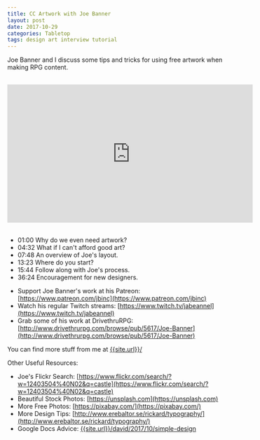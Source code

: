 ```yaml
---
title: CC Artwork with Joe Banner
layout: post
date: 2017-10-29
categories: Tabletop
tags: design art interview tutorial
---
```

Joe Banner and I discuss some tips and tricks for using free artwork when making RPG content.

<br>


<iframe width="560" height="315" src="https://www.youtube.com/embed/ETbmbjH84nw?rel=0" frameborder="0" allowfullscreen></iframe>

<br>
<br>

* 01:00 Why do we even need artwork?
* 04:32 What if I can't afford good art?
* 07:48 An overview of Joe's layout.
* 13:23 Where do you start?
* 15:44 Follow along with Joe's process.
* 36:24 Encouragement for new designers.

 - Support Joe Banner's work at his Patreon: [https://www.patreon.com/jbinc](https://www.patreon.com/jbinc)
 - Watch his regular Twitch streams: [https://www.twitch.tv/jabeannel](https://www.twitch.tv/jabeannel)
 - Grab some of his work at DrivethruRPG: [http://www.drivethrurpg.com/browse/pub/5617/Joe-Banner](http://www.drivethrurpg.com/browse/pub/5617/Joe-Banner)

You can find more stuff from me at [{{site.url}}/]({{site.url}}/)

Other Useful Resources:

 - Joe's Flickr Search: [https://www.flickr.com/search/?w=12403504%40N02&q=castle](https://www.flickr.com/search/?w=12403504%40N02&q=castle)
 - Beautiful Stock Photos: [https://unsplash.com](https://unsplash.com)
 - More Free Photos: [https://pixabay.com/](https://pixabay.com/)
 - More Design Tips: [http://www.erebaltor.se/rickard/typography/](http://www.erebaltor.se/rickard/typography/)
 - Google Docs Advice: [{{site.url}}/david/2017/10/simple-design]({{site.url}}/david/2017/10/simple-design)
